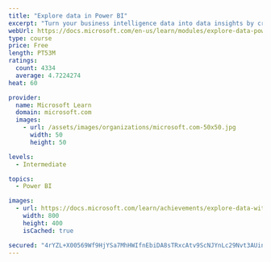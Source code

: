 ```yaml
---
title: "Explore data in Power BI"
excerpt: "Turn your business intelligence data into data insights by creating and configuring Power BI dashboards."
webUrl: https://docs.microsoft.com/en-us/learn/modules/explore-data-power-bi/
type: course
price: Free
length: PT53M
ratings:
  count: 4334
  average: 4.7224274
heat: 60

provider:
  name: Microsoft Learn
  domain: microsoft.com
  images:
    - url: /assets/images/organizations/microsoft.com-50x50.jpg
      width: 50
      height: 50

levels:
  - Intermediate

topics:
  - Power BI

images:
  - url: https://docs.microsoft.com/learn/achievements/explore-data-with-power-bi-desktop-social.png
    width: 800
    height: 400
    isCached: true

secured: "4rYZL+X00569Wf9HjYSa7MhHWIfnEbiDA8sTRxcAtv9ScNJYnLc29Nvt3AUinoB245GQttKN74u/dimW4JcwHXL46i7Exhmr+yCu004AqEopGNmn+Ol9ErRzn6emwBQBssTyINY4z7WClKX3HBwbbVoOJ7fxjZ0xxzOpNukfpaV/pNPXTnLsCMi+UqOqJiqJ1tgsQIVoMPeyGKPIzlztoFTCQHZjGdf/MD5+VFrz9J7m0S7lY9IK7zR6XAne6aoNHp5hvr5lBPd7E6RDEn2QLuvz2PNFPMLFrgjCfWXZbQb6clL0Mfr8Giay1nCel0RaGJH1F03SYOEQBYL9KpSLYqItF+H2JrQmiAyyOOA+b/z8Yhnxc7uWjbzy6AZZsYNM+xKF54aUdixVPYFUb2rgcxAOZWymL+yDk3kzVxWSUv4=;9K6d+0TqXczKIcP1XBZ+eg=="
---
```


